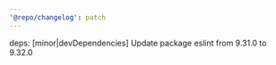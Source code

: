 ```yaml
---
'@repo/changelog': patch
---
```


deps: [minor|devDependencies] Update package eslint from 9.31.0 to 9.32.0
